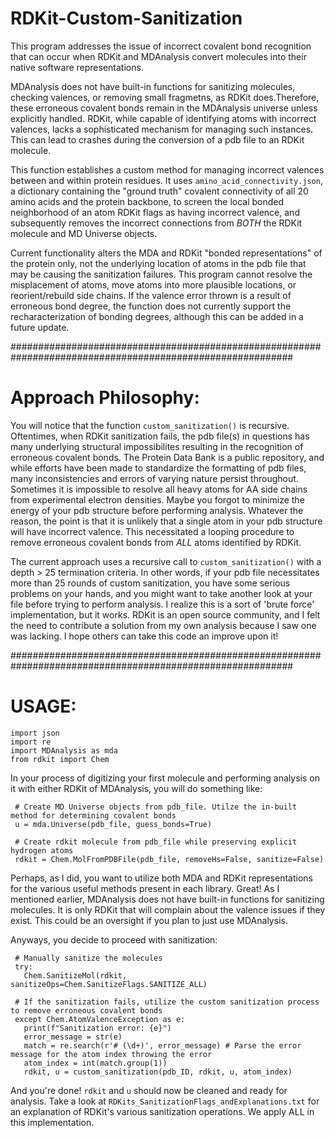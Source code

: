 # RDKit-Custom-Sanitization
This program addresses the issue of incorrect covalent bond recognition that can occur when RDKit and MDAnalysis convert molecules into their native software representations.

MDAnalysis does not have built-in functions for sanitizing molecules, checking valences, or removing small fragmetns, as RDKit does.Therefore, these erroneous covalent bonds remain in the MDAnalysis universe unless explicitly handled. RDKit, while capable of identifying atoms with incorrect valences, lacks a sophisticated mechanism for managing such instances. This can lead to crashes during the conversion of a pdb file to an RDKit molecule.

This function establishes a custom method for managing incorrect valences between and within protein residues. It uses `amino_acid_connectivity.json`, a dictionary containing the "ground truth" covalent connectivity of all 20 amino acids and the protein backbone, to screen the local bonded neighborhood of an atom RDKit flags as having incorrect valence, and subsequently removes the incorrect connections from _BOTH_ the RDKit molecule and MD Universe objects. 

Current functionality alters the MDA and RDKit "bonded representations" of the protein only, not the underlying location of atoms in the pdb file that may be causing the sanitization failures. This program cannot resolve the misplacement of atoms, move atoms into more plausible locations, or reorient/rebuild side chains. If the valence error thrown is a result of erroneous bond degree, the function does not currently support the recharacterization of bonding degrees, although this can be added in a future update.

###########################################################################################################
# Approach Philosophy:
You will notice that the function `custom_sanitization()` is recursive. Oftentimes, when RDKit sanitization fails, the pdb file(s) in questions has many underlying structural impossibilites resulting in the recognition of erroneous covalent bonds. The Protein Data Bank is a public repository, and while efforts have been made to standardize the formatting of pdb files, many inconsistencies and errors of varying nature persist throughout. Sometimes it is impossible to resolve all heavy atoms for AA side chains from experimental electron densities. Maybe you forgot to minimize the energy of your pdb structure before performing analysis. Whatever the reason, the point is that it is unlikely that a single atom in your pdb structure will have incorrect valence. This necessitated a looping procedure to remove erroneous covalent bonds from _ALL_ atoms identified by RDKit. 

The current approach uses a recursive call to `custom_sanitization()` with a depth > 25 termination criteria. In other words, if your pdb file necessitates more than 25 rounds of custom sanitization, you have some serious problems on your hands, and you might want to take another look at your file before trying to perform analysis. I realize this is a sort of 'brute force' implementation, but it works. RDKit is an open source community, and I felt the need to contribute a solution from my own analysis because I saw one was lacking. I hope others can take this code an improve upon it!

###########################################################################################################
# USAGE:
```
import json
import re
import MDAnalysis as mda
from rdkit import Chem
```

In your process of digitizing your first molecule and performing analysis on it with either RDKit of MDAnalysis, you will do something like: 
```
 # Create MD Universe objects from pdb_file. Utilze the in-built method for determining covalent bonds
 u = mda.Universe(pdb_file, guess_bonds=True)

 # Create rdkit molecule from pdb_file while preserving explicit hydrogen atoms
 rdkit = Chem.MolFromPDBFile(pdb_file, removeHs=False, sanitize=False) 
```

Perhaps, as I did, you want to utilize both MDA and RDKit representations for the various useful methods present in each library. Great! As I mentioned earlier, MDAnalysis does not have built-in functions for sanitizing molecules. It is only RDKit that will complain about the valence issues if they exist. This could be an oversight if you plan to just use MDAnalysis.

Anyways, you decide to proceed with sanitization:
```
 # Manually sanitize the molecules
 try:
   Chem.SanitizeMol(rdkit, sanitizeOps=Chem.SanitizeFlags.SANITIZE_ALL)
   
 # If the sanitization fails, utilize the custom sanitization process to remove erroneous covalent bonds
 except Chem.AtomValenceException as e:
   print(f"Sanitization error: {e}")
   error_message = str(e)
   match = re.search(r'# (\d+)', error_message) # Parse the error message for the atom index throwing the error
   atom_index = int(match.group(1))
   rdkit, u = custom_sanitization(pdb_ID, rdkit, u, atom_index)
```

And you're done! `rdkit` and `u` should now be cleaned and ready for analysis. Take a look at `RDKits_SanitizationFlags_andExplanations.txt` for an explanation of RDKit's various sanitization operations. We apply ALL in this implementation. 
